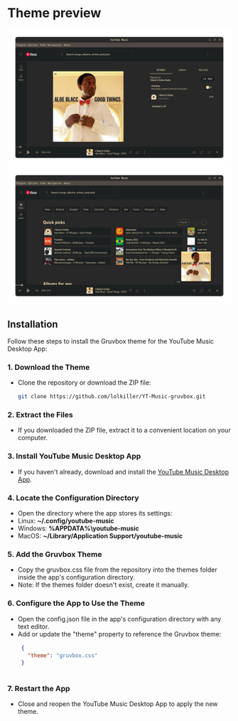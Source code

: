 # Theme preview
![](Preview.png)
![](Preview2.png)

## Installation

Follow these steps to install the Gruvbox theme for the YouTube Music Desktop App:

### 1. Download the Theme
- Clone the repository or download the ZIP file:
  ```bash
  git clone https://github.com/lolkiller/YT-Music-gruvbox.git

### 2. Extract the Files
- If you downloaded the ZIP file, extract it to a convenient location on your computer.

### 3. Install YouTube Music Desktop App
- If you haven't already, download and install the [YouTube Music Desktop App](https://github.com/th-ch/youtube-music).

### 4. Locate the Configuration Directory
-  Open the directory where the app stores its settings:
-  Linux: **~/.config/youtube-music**
-  Windows: **%APPDATA%\youtube-music**
-  MacOS: **~/Library/Application Support/youtube-music**

### 5. Add the Gruvbox Theme
 - Copy the gruvbox.css file from the repository into the themes folder inside the app's configuration directory.
 - Note: If the themes folder doesn't exist, create it manually.
 
### 6. Configure the App to Use the Theme
- Open the config.json file in the app's configuration directory with any text editor.
- Add or update the "theme" property to reference the Gruvbox theme:
   ```json
    {
      "theme": "gruvbox.css"
    }
    
### 7. Restart the App
- Close and reopen the YouTube Music Desktop App to apply the new theme.


